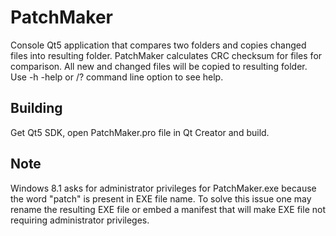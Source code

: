 # PatchMaker
Console Qt5 application that compares two folders and copies changed files into resulting folder. PatchMaker calculates CRC checksum for files for comparison. All new and changed files will be copied to resulting folder. Use -h -help or /? command line option to see help. 

Building
--------
Get Qt5 SDK, open PatchMaker.pro file in Qt Creator and build. 

Note
--------
Windows 8.1 asks for administrator privileges for PatchMaker.exe because the word "patch" is present in EXE file name. To solve this issue one may rename the resulting EXE file or embed a manifest that will make EXE file not requiring administrator privileges.
